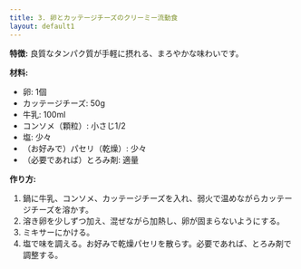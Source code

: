 ```yaml
---
title: 3. 卵とカッテージチーズのクリーミー流動食
layout: default1
---
```

**特徴:** 良質なタンパク質が手軽に摂れる、まろやかな味わいです。

**材料:**

* 卵: 1個
* カッテージチーズ: 50g
* 牛乳: 100ml
* コンソメ（顆粒）: 小さじ1/2
* 塩: 少々
* （お好みで）パセリ（乾燥）: 少々
* （必要であれば）とろみ剤: 適量

**作り方:**

1.  鍋に牛乳、コンソメ、カッテージチーズを入れ、弱火で温めながらカッテージチーズを溶かす。
2.  溶き卵を少しずつ加え、混ぜながら加熱し、卵が固まらないようにする。
3.  ミキサーにかける。
4.  塩で味を調える。お好みで乾燥パセリを散らす。必要であれば、とろみ剤で調整する。
